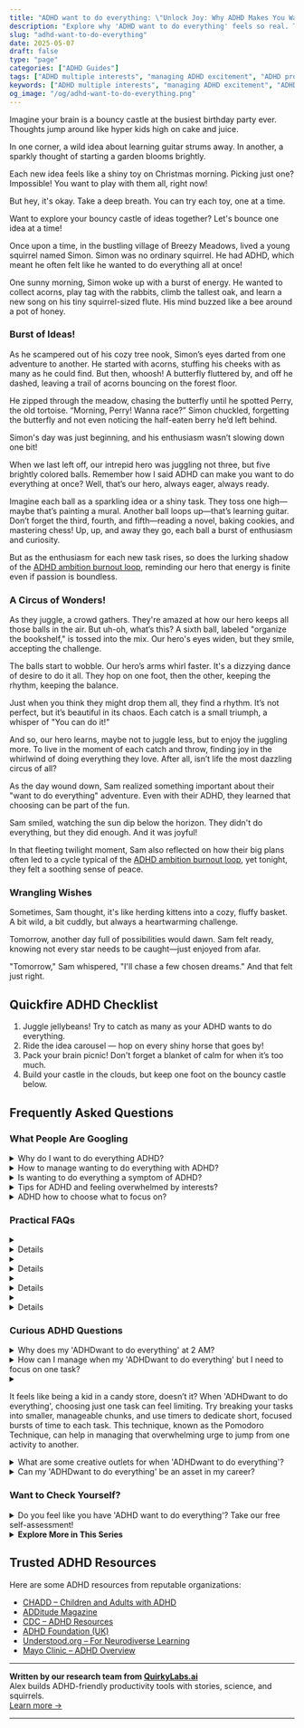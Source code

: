 ```yaml
---
title: "ADHD want to do everything: \"Unlock Joy: Why ADHD Makes You Want to Do Everything!\""
description: "Explore why 'ADHD want to do everything' feels so real. This cozy blog offers warm insights, making you feel seen and understood in your vibrant ADHD world."
slug: "adhd-want-to-do-everything"
date: 2025-05-07
draft: false
type: "page"
categories: ["ADHD Guides"]
tags: ["ADHD multiple interests", "managing ADHD excitement", "ADHD project starting", "ADHD focus strategies", "ADHD creative ideas", "embracing ADHD curiosity", "ADHD playful learning"]
keywords: ["ADHD multiple interests", "managing ADHD excitement", "ADHD project starting", "ADHD focus strategies", "ADHD creative ideas", "embracing ADHD curiosity", "ADHD playful learning"]
og_image: "/og/adhd-want-to-do-everything.png"
---
```


Imagine your brain is a bouncy castle at the busiest birthday party ever. Thoughts jump around like hyper kids high on cake and juice.

In one corner, a wild idea about learning guitar strums away. In another, a sparkly thought of starting a garden blooms brightly.

Each new idea feels like a shiny toy on Christmas morning. Picking just one? Impossible! You want to play with them all, right now!

But hey, it's okay. Take a deep breath. You can try each toy, one at a time.

Want to explore your bouncy castle of ideas together? Let's bounce one idea at a time!

Once upon a time, in the bustling village of Breezy Meadows, lived a young squirrel named Simon. Simon was no ordinary squirrel. He had ADHD, which meant he often felt like he wanted to do everything all at once!

One sunny morning, Simon woke up with a burst of energy. He wanted to collect acorns, play tag with the rabbits, climb the tallest oak, and learn a new song on his tiny squirrel-sized flute. His mind buzzed like a bee around a pot of honey.

### Burst of Ideas!

As he scampered out of his cozy tree nook, Simon’s eyes darted from one adventure to another. He started with acorns, stuffing his cheeks with as many as he could find. But then, whoosh! A butterfly fluttered by, and off he dashed, leaving a trail of acorns bouncing on the forest floor.

He zipped through the meadow, chasing the butterfly until he spotted Perry, the old tortoise. “Morning, Perry! Wanna race?” Simon chuckled, forgetting the butterfly and not even noticing the half-eaten berry he’d left behind.

Simon's day was just beginning, and his enthusiasm wasn’t slowing down one bit!

When we last left off, our intrepid hero was juggling not three, but five brightly colored balls. Remember how I said ADHD can make you want to do everything at once? Well, that’s our hero, always eager, always ready.

Imagine each ball as a sparkling idea or a shiny task. They toss one high—maybe that’s painting a mural. Another ball loops up—that’s learning guitar. Don’t forget the third, fourth, and fifth—reading a novel, baking cookies, and mastering chess! Up, up, and away they go, each ball a burst of enthusiasm and curiosity.

But as the enthusiasm for each new task rises, so does the lurking shadow of the [ADHD ambition burnout loop](/pages/adhd-ambition-burnout-loop), reminding our hero that energy is finite even if passion is boundless.

### A Circus of Wonders!

As they juggle, a crowd gathers. They're amazed at how our hero keeps all those balls in the air. But uh-oh, what’s this? A sixth ball, labeled "organize the bookshelf," is tossed into the mix. Our hero's eyes widen, but they smile, accepting the challenge.

The balls start to wobble. Our hero’s arms whirl faster. It's a dizzying dance of desire to do it all. They hop on one foot, then the other, keeping the rhythm, keeping the balance.

Just when you think they might drop them all, they find a rhythm. It’s not perfect, but it’s beautiful in its chaos. Each catch is a small triumph, a whisper of "You can do it!"

And so, our hero learns, maybe not to juggle less, but to enjoy the juggling more. To live in the moment of each catch and throw, finding joy in the whirlwind of doing everything they love. After all, isn’t life the most dazzling circus of all?

As the day wound down, Sam realized something important about their "want to do everything" adventure. Even with their ADHD, they learned that choosing can be part of the fun.

Sam smiled, watching the sun dip below the horizon. They didn't do everything, but they did enough. And it was joyful!

In that fleeting twilight moment, Sam also reflected on how their big plans often led to a cycle typical of the [ADHD ambition burnout loop](/pages/adhd-ambition-burnout-loop/), yet tonight, they felt a soothing sense of peace.

### Wrangling Wishes

Sometimes, Sam thought, it's like herding kittens into a cozy, fluffy basket. A bit wild, a bit cuddly, but always a heartwarming challenge.

Tomorrow, another day full of possibilities would dawn. Sam felt ready, knowing not every star needs to be caught—just enjoyed from afar.

"Tomorrow," Sam whispered, "I'll chase a few chosen dreams." And that felt just right.

## Quickfire ADHD Checklist

1. Juggle jellybeans! Try to catch as many as your ADHD wants to do everything.
2. Ride the idea carousel — hop on every shiny horse that goes by!
3. Pack your brain picnic! Don't forget a blanket of calm for when it’s too much.
4. Build your castle in the clouds, but keep one foot on the bouncy castle below.

## Frequently Asked Questions



### What People Are Googling

<details><summary>Why do I want to do everything ADHD?</summary><p>It's perfectly understandable to feel like you want to dive into everything when you have ADHD! This burst of enthusiasm often comes from your brain's unique wiring for high interest and stimulation, which makes new ideas and projects incredibly appealing. Remember, it's a reflection of your creativity and zest for life! To manage this, consider jotting down all your exciting ideas so you can return to them later, allowing you to focus on one thing at a time without losing your wonderful sparks of inspiration.</p></details>
<details><summary>How to manage wanting to do everything with ADHD?</summary><p>It's wonderful to have a curious mind and a zest for many activities! With ADHD, it's common to find yourself wanting to dive into multiple interests all at once. To manage this, consider prioritizing your passions. Make a list of what excites you most, then pick one or two to focus on for a set period. This way, you can enjoy the satisfaction of diving deep without feeling overwhelmed by trying to juggle too many things at once. Remember, it's okay to explore your interests in phases—it keeps life exciting!</p></details>
<details><summary>Is wanting to do everything a symptom of ADHD?</summary><p>Absolutely, feeling pulled in many directions at once can indeed be a part of the ADHD experience! This often stems from an intense curiosity and a vibrant, fast-moving mind that finds a world full of interesting possibilities. It can be both a superpower and a challenge, as it allows for great creativity and enthusiasm but can sometimes lead to feeling overwhelmed. Finding strategies to prioritize and manage your interests can really help harness this wonderful aspect of ADHD.</p></details>
<details><summary>Tips for ADHD and feeling overwhelmed by interests?</summary><p>Absolutely, it's common to feel overwhelmed when you're passionate about many things! A good method to manage this is to prioritize your interests. Try creating a list and then rank them based on what excites you most or what you feel is most pressing. Then, allocate specific times to explore each interest — this way, you give each one the attention it deserves without feeling stretched too thin. Remember, it's perfectly okay to explore your passions at a pace that feels comfortable to you.</p></details>
<details><summary>ADHD how to choose what to focus on?</summary><p>Choosing what to focus on when you have ADHD can feel a bit like trying to pick a favorite book in a library full of interesting titles! A good starting point is to consider what feels most urgent or has a deadline coming up soon. If everything seems equally pressing, try breaking tasks into smaller, more manageable steps and see which first step feels most doable right now. And remember, it's perfectly okay to switch tasks if you find your focus waning—the key is to gently guide your attention back without self-criticism. Keep exploring different approaches, and you'll find the one that fits you best!</p></details>



### Practical FAQs

<details><summary><details>Why do people with ADHD want to do everything at once?<p>Individuals with ADHD often experience difficulties with executive function, including planning and prioritizing. This can lead to a feeling of wanting to engage in multiple activities simultaneously because everything seems equally urgent or appealing. This overwhelming desire to do everything can result in a lack of focus on any single task.</p></details></summary><p>It’s quite common for individuals with ADHD to feel like they want to tackle many tasks at once. This often stems from challenges with executive functions, such as planning and prioritizing, which can make every task appear equally urgent or enticing. It’s like being in a cozy library filled with your favorite books and wanting to read them all at the same time! Understanding this can help in managing the urge to multi-task and in finding strategies to focus more effectively on one thing at a time.</p></details>
<details><summary><details>How can someone with ADHD manage the feeling of wanting to do everything?<p>Managing the impulse to do everything when you have ADHD involves strategies like setting clear priorities, breaking tasks into smaller steps, using tools like calendars and to-do lists to stay organized, and possibly seeking guidance from a therapist or counselor who specializes in ADHD. Establishing a routine that includes regular breaks can also help in managing these impulses effectively.</p></details></summary><p>It's completely understandable to feel like you want to tackle everything at once when you have ADHD. A good start is to gently prioritize your tasks—think about what needs your immediate attention and what can wait a bit. Breaking bigger tasks into smaller, manageable steps can also make things less overwhelming. Don’t forget to use tools like planners or digital apps to keep track of your to-dos, and consider setting a cozy, reassuring routine that includes time for breaks to refresh and refocus. You're doing great, and each small step is a victory!</p></details>
<details><summary><details>What are the consequences if someone with ADHD wants to do everything but does not manage it well?<p>When someone with ADHD does not manage their desire to do everything, it can lead to unfinished tasks, stress, and feelings of frustration or failure. Over time, this can affect personal and professional relationships, and lead to chronic stress or anxiety. It's important to find effective management strategies to handle this aspect of ADHD.</p></details></summary><p>When someone with ADHD feels the urge to tackle everything at once but struggles to manage it effectively, it can indeed be quite overwhelming. This often leads to a pile-up of unfinished projects, which can stir up stress and feelings of disappointment or self-doubt. Navigating through these challenges requires gentle self-compassion and adaptive strategies, such as prioritizing tasks or breaking them into smaller, more manageable steps. Remember, it's perfectly okay to seek support and discover what methods work best for you to reduce overwhelm and enhance your well-being.</p></details>
<details><summary><details>Is the desire to do everything a common trait in all people with ADHD?<p>While many people with ADHD exhibit the desire to do everything due to hyperfocus or impulsivity, it's not universal. ADHD symptoms vary widely among individuals, and the intensity of this trait can differ. Some might experience it more acutely, while others might not consider it a major issue.</p></details></summary><p>Absolutely, the feeling of wanting to tackle everything all at once can definitely be a part of the ADHD experience for some, especially with tendencies like hyperfocus and impulsivity playing their roles. However, it's important to remember that ADHD manifests uniquely for each person. So, while some might find themselves frequently grappling with this urge, others may not see it as a prominent part of their ADHD. It’s all about understanding and managing your own unique blend of symptoms in a way that works best for you.</p></details>



### Curious ADHD Questions

<details><summary>Why does my 'ADHDwant to do everything' at 2 AM?</summary><p>Ah, the classic burst of 2 AM energy! This happens to many with ADHD due to our unique brain wiring. Our dopamine-driven brains often struggle with regular sleep-wake cycles, leading to bursts of motivation or creativity at seemingly random times, like the middle of the night. It's like our internal clock loves to pick the quiet, distraction-free hours to dive into new ideas or projects. Remember, while it's great to embrace this creativity, finding ways to gently guide your sleep schedule can also help balance your energy throughout the day.</p></details>
<details><summary>How can I manage when my 'ADHDwant to do everything' but I need to focus on one task?</summary><p>Ah, the classic ADHD whirlwind of wanting to do it all at once! This is such a common feeling, and it's really important to remember that you're not alone in this. One effective strategy is to use a priority list: jot down everything that's buzzing in your brain and then pick one task to focus on first, giving yourself permission to tackle the others later. Setting a timer can also help create a sense of boundary for your focus—work for short, achievable bursts, and then take a brief, well-deserved break before you dive back in or switch tasks. This way, you're respecting your brain's natural flow while gently guiding it towards productivity.</p></details>
<details><summary><p>It feels like being a kid in a candy store, doesn’t it? When 'ADHDwant to do everything', choosing just one task can feel limiting. Try breaking your tasks into smaller, manageable chunks, and use timers to dedicate short, focused bursts of time to each task. This technique, known as the Pomodoro Technique, can help in managing that overwhelming urge to jump from one activity to another.</p></summary><p>Absolutely, it really can feel like being a kid in a candy store! Having so many interests and ideas is a beautiful part of ADHD, but it sure can make focusing tough. Breaking tasks into smaller chunks and using timers, like in the Pomodoro Technique, is a brilliant way to harness your energy and keep things manageable. It’s like giving yourself permission to explore lots of different candies, just one at a time!</p></details>
<details><summary>What are some creative outlets for when 'ADHDwant to do everything'?</summary><p>Oh, the whirlwind of wanting to do everything all at once is such a familiar feeling! When your ADHD has your brain buzzing with ideas, channeling that energy into creative outlets can be incredibly satisfying. Consider starting a multi-media art journal where you can sketch, paint, write, or even attach little found objects—no pressure to stick to one medium or theme, just let your creativity flow. Alternatively, diving into digital projects like creating music, video editing, or digital art can be equally absorbing and allow you to switch between different types of creativity as your interest shifts. These outlets not only harness your vibrant energy but also celebrate the dynamic way your brain works.</p></details>
<details><summary>Can my 'ADHDwant to do everything' be an asset in my career?</summary><p>Absolutely, your enthusiasm for diving into various tasks and projects can definitely be an asset in your career! This natural curiosity and eagerness to engage with multiple interests is a hallmark of the creative and dynamic thinking that many employers value highly. You can use this trait to bring innovative solutions and energy to your role, making you a versatile and valuable team member. Just remember to balance your workload and use organizational strategies to keep your energy directed and productive!</p></details>



### Want to Check Yourself?

<details><summary>Do you feel like you have 'ADHD want to do everything'? Take our free self-assessment!</summary><p>Absolutely, that feeling of wanting to tackle everything all at once is pretty common among folks with ADHD! It's like having a browser with too many tabs open, isn't it? If you're curious about whether this is part of your experience, taking our free self-assessment could offer some clarity. It's a gentle nudge to understand how your wonderful brain ticks, and it might help guide you towards strategies that resonate with your vibrant energy and creativity.</p></details>

<script type="application/ld+json">
{
  "@context": "https://schema.org",
  "@type": "FAQPage",
  "mainEntity": [
    {
      "@type": "Question",
      "name": "Why do I want to do everything ADHD?",
      "acceptedAnswer": {
        "@type": "Answer",
        "text": "It's perfectly understandable to feel like you want to dive into everything when you have ADHD! This burst of enthusiasm often comes from your brain's unique wiring for high interest and stimulation, which makes new ideas and projects incredibly appealing. Remember, it's a reflection of your creativity and zest for life! To manage this, consider jotting down all your exciting ideas so you can return to them later, allowing you to focus on one thing at a time without losing your wonderful sparks of inspiration."
      }
    },
    {
      "@type": "Question",
      "name": "How to manage wanting to do everything with ADHD?",
      "acceptedAnswer": {
        "@type": "Answer",
        "text": "It's wonderful to have a curious mind and a zest for many activities! With ADHD, it's common to find yourself wanting to dive into multiple interests all at once. To manage this, consider prioritizing your passions. Make a list of what excites you most, then pick one or two to focus on for a set period. This way, you can enjoy the satisfaction of diving deep without feeling overwhelmed by trying to juggle too many things at once. Remember, it's okay to explore your interests in phases\u2014it keeps life exciting!"
      }
    },
    {
      "@type": "Question",
      "name": "Is wanting to do everything a symptom of ADHD?",
      "acceptedAnswer": {
        "@type": "Answer",
        "text": "Absolutely, feeling pulled in many directions at once can indeed be a part of the ADHD experience! This often stems from an intense curiosity and a vibrant, fast-moving mind that finds a world full of interesting possibilities. It can be both a superpower and a challenge, as it allows for great creativity and enthusiasm but can sometimes lead to feeling overwhelmed. Finding strategies to prioritize and manage your interests can really help harness this wonderful aspect of ADHD."
      }
    },
    {
      "@type": "Question",
      "name": "Tips for ADHD and feeling overwhelmed by interests?",
      "acceptedAnswer": {
        "@type": "Answer",
        "text": "Absolutely, it's common to feel overwhelmed when you're passionate about many things! A good method to manage this is to prioritize your interests. Try creating a list and then rank them based on what excites you most or what you feel is most pressing. Then, allocate specific times to explore each interest \u2014 this way, you give each one the attention it deserves without feeling stretched too thin. Remember, it's perfectly okay to explore your passions at a pace that feels comfortable to you."
      }
    },
    {
      "@type": "Question",
      "name": "ADHD how to choose what to focus on?",
      "acceptedAnswer": {
        "@type": "Answer",
        "text": "Choosing what to focus on when you have ADHD can feel a bit like trying to pick a favorite book in a library full of interesting titles! A good starting point is to consider what feels most urgent or has a deadline coming up soon. If everything seems equally pressing, try breaking tasks into smaller, more manageable steps and see which first step feels most doable right now. And remember, it's perfectly okay to switch tasks if you find your focus waning\u2014the key is to gently guide your attention back without self-criticism. Keep exploring different approaches, and you'll find the one that fits you best!"
      }
    }
  ]
}
</script>
<script type="application/ld+json">
{
  "@context": "https://schema.org",
  "@type": "Article",
  "author": {
    "@type": "Person",
    "name": "QuirkyLabs",
    "url": "https://quirkylabs.ai/about"
  },
  "headline": "ADHDwant to do everything: \"Unlock Joy: Why ADHD Makes You Want to Do Everything!\"",
  "mainEntityOfPage": "https://blog.quirkylabs.ai/pages/adhd-want-to-do-everything/",
  "datePublished": "2025-05-07"
}
</script>
<script type="application/ld+json">
{
  "@context": "https://schema.org",
  "@type": "BreadcrumbList",
  "itemListElement": [
    {
      "@type": "ListItem",
      "position": 1,
      "name": "Home",
      "item": "https://quirkylabs.ai/"
    },
    {
      "@type": "ListItem",
      "position": 2,
      "name": "Blog",
      "item": "https://blog.quirkylabs.ai/"
    },
    {
      "@type": "ListItem",
      "position": 3,
      "name": "ADHDwant to do everything: \"Unlock Joy: Why ADHD Makes You Want to Do Everything!\"",
      "item": "https://blog.quirkylabs.ai/pages/adhd-want-to-do-everything/"
    }
  ]
}
</script>

<details>
<summary><strong>Explore More in This Series</strong></summary>

- [Adhd Cant Execute](/pages/adhd-cant-execute/)
- [Adhd Hyperfocus Then Drop](/pages/adhd-hyperfocus-then-drop/)
- [Adhd Brilliant But Blocked](/pages/adhd-brilliant-but-blocked/)
- [Adhd Starting Everything](/pages/adhd-starting-everything/)
- [Adhd Ambition Burnout Loop](/pages/adhd-ambition-burnout-loop/)
- [Adhd Wasting Potential](/pages/adhd-wasting-potential/)
- [Adhd Dreams Vs Reality](/pages/adhd-dreams-vs-reality/)
- [Adhd Finishing Nothing](/pages/adhd-finishing-nothing/)
</details>



## Trusted ADHD Resources

Here are some ADHD resources from reputable organizations:

- [CHADD – Children and Adults with ADHD](https://chadd.org)
- [ADDitude Magazine](https://www.additudemag.com)
- [CDC – ADHD Resources](https://www.cdc.gov/ncbddd/adhd)
- [ADHD Foundation (UK)](https://www.adhdfoundation.org.uk)
- [Understood.org – For Neurodiverse Learning](https://www.understood.org)
- [Mayo Clinic – ADHD Overview](https://www.mayoclinic.org/diseases-conditions/adhd)


---

**Written by our research team from [QuirkyLabs.ai](https://quirkylabs.ai)**  
Alex builds ADHD-friendly productivity tools with stories, science, and squirrels.  
[Learn more →](https://quirkylabs.ai)

---